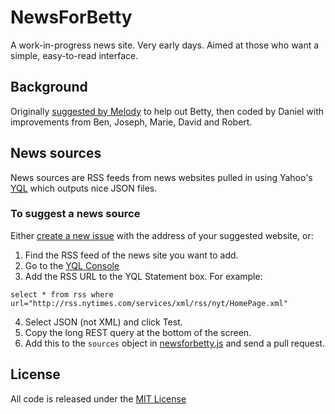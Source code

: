 # NewsForBetty
A work-in-progress news site. Very early days. Aimed at those who want a simple, easy-to-read interface.

## Background

Originally [suggested by Melody](https://melodykramer.github.io/how-betty-who-is-89-gets-her-news/) to help out Betty, then coded by Daniel with improvements from Ben, Joseph, Marie, David and Robert.

## News sources

News sources are RSS feeds from news websites pulled in using Yahoo's [YQL](https://developer.yahoo.com/yql/) which outputs nice JSON files.

### To suggest a news source

Either [create a new issue](https://github.com/tagawa/newsforbetty/issues/new) with the address of your suggested website, or:

1. Find the RSS feed of the news site you want to add.
2. Go to the [YQL Console](https://developer.yahoo.com/yql/console/#h=select+*+from+rss+where+url%3D%22http%3A%2F%2Frss.nytimes.com%2Fservices%2Fxml%2Frss%2Fnyt%2FHomePage.xml%22)
3. Add the RSS URL to the YQL Statement box. For example:
  ```
  select * from rss where url="http://rss.nytimes.com/services/xml/rss/nyt/HomePage.xml"
  ```
4. Select JSON (not XML) and click Test.
5. Copy the long REST query at the bottom of the screen.
6. Add this to the ```sources``` object in [newsforbetty.js](https://github.com/tagawa/newsforbetty/blob/gh-pages/js/newsforbetty.js) and send a pull request.

## License

All code is released under the [MIT License](http://opensource.org/licenses/MIT)
